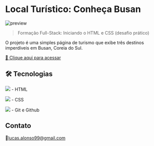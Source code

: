 # Local Turístico: Conheça Busan

![preview](./.github/preview.png)

> Formação Full-Stack: Iniciando o HTML e CSS (desafio prático)

O projeto é uma simples página de turismo que exibe três destinos imperdíveis em Busan, Coreia do Sul.


[🔗 Clique aqui para acessar](https://fel1324.github.io/LocalTuristico/)


## 🛠️ Tecnologias

<img src ="logohtml.webp"> - HTML

<img src ="logocss.svg"> - CSS

<img src ="github-mark.png"> - Git e Github


##  Contato

📧lucas.alonso99@gmail.com 

